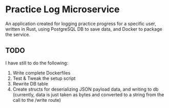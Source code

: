# Practice Log Microservice
An application created for logging practice progress for a specific user, written in Rust, using PostgreSQL DB to save data, and Docker to package the service.

## TODO
I have still to do the following:
1. Write complete Dockerfiles
2. Test & Tweak the setup script
3. Rewrite DB table
4. Create structs for deserializing JSON payload data, and writing to db (currently, data is just taken as bytes and converted to a string from the call to the /write route)

